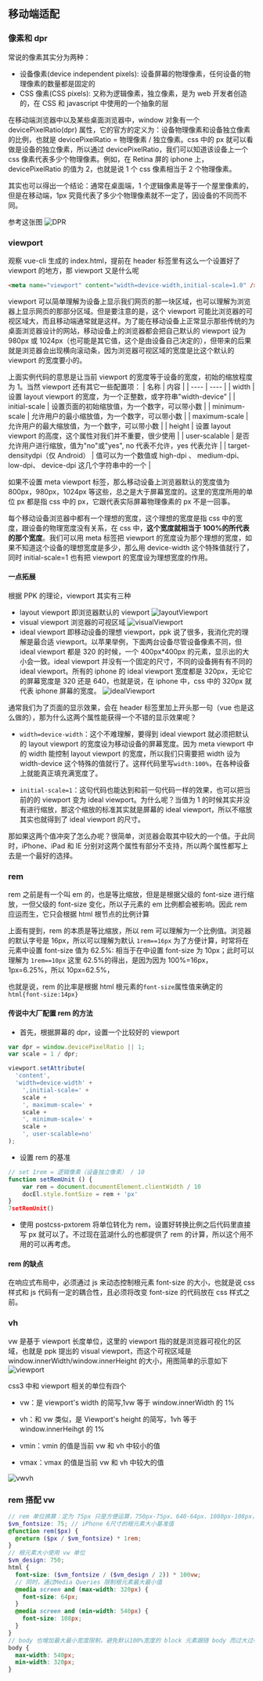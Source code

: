 ## 移动端适配

### 像素和 dpr

常说的像素其实分为两种：

- 设备像素(device independent pixels): 设备屏幕的物理像素，任何设备的物理像素的数量都是固定的
- CSS 像素(CSS pixels): 又称为逻辑像素，独立像素，是为 web 开发者创造的，在 CSS 和 javascript 中使用的一个抽象的层

在移动端浏览器中以及某些桌面浏览器中，window 对象有一个 devicePixelRatio(dpr) 属性，它的官方的定义为：设备物理像素和设备独立像素的比例，也就是 devicePixelRatio = 物理像素 / 独立像素。css 中的 px 就可以看做是设备的独立像素，所以通过 devicePixelRatio，我们可以知道该设备上一个 css 像素代表多少个物理像素。例如，在 Retina 屏的 iphone 上，devicePixelRatio 的值为 2，也就是说 1 个 css 像素相当于 2 个物理像素。

其实也可以得出一个结论：通常在桌面端，1 个逻辑像素是等于一个屋里像素的，但是在移动端，1px 究竟代表了多少个物理像素就不一定了，因设备的不同而不同。

参考这张图
![DPR](https://zbd-image.oss-cn-hangzhou.aliyuncs.com/rumination/%E5%BE%AE%E4%BF%A1%E6%88%AA%E5%9B%BE_20201110135556.png)

### viewport

观察 vue-cli 生成的 index.html，提前在 header 标签里有这么一个设置好了 viewport 的地方，那 viewport 又是什么呢

```html
<meta name="viewport" content="width=device-width,initial-scale=1.0" />
```

viewport 可以简单理解为设备上显示我们网页的那一块区域，也可以理解为浏览器上显示网页的那部分区域。但是要注意的是，这个 viewport 可能比浏览器的可视区域大，而且移动端通常就是这样。为了能在移动设备上正常显示那些传统的为桌面浏览器设计的网站，移动设备上的浏览器都会把自己默认的 viewport 设为 980px 或 1024px（也可能是其它值，这个是由设备自己决定的），但带来的后果就是浏览器会出现横向滚动条，因为浏览器可视区域的宽度是比这个默认的 viewport 的宽度要小的。

上面实例代码的意思是让当前 viewport 的宽度等于设备的宽度，初始的缩放程度为 1。当然 viewport 还有其它一些配置项：
| 名称 | 内容 |
| ---- | ---- |
| width | 设置 layout viewport 的宽度，为一个正整数，或字符串"width-device" |
| initial-scale | 设置页面的初始缩放值，为一个数字，可以带小数 |
| minimum-scale | 允许用户的最小缩放值，为一个数字，可以带小数 |
| maximum-scale | 允许用户的最大缩放值，为一个数字，可以带小数 |
| height | 设置 layout viewport 的高度，这个属性对我们并不重要，很少使用 |
| user-scalable | 是否允许用户进行缩放，值为"no"或"yes", no 代表不允许，yes 代表允许 |
| target-densitydpi（仅 Android） | 值可以为一个数值或 high-dpi 、 medium-dpi、 low-dpi、 device-dpi 这几个字符串中的一个 |

如果不设置 meta viewport 标签，那么移动设备上浏览器默认的宽度值为 800px，980px，1024px 等这些，总之是大于屏幕宽度的。这里的宽度所用的单位 px 都是指 css 中的 px，它跟代表实际屏幕物理像素的 px 不是一回事。

每个移动设备浏览器中都有一个理想的宽度，这个理想的宽度是指 css 中的宽度，跟设备的物理宽度没有关系，在 css 中，**这个宽度就相当于 100%的所代表的那个宽度**。我们可以用 meta 标签把 viewport 的宽度设为那个理想的宽度，如果不知道这个设备的理想宽度是多少，那么用 device-width 这个特殊值就行了，同时 initial-scale=1 也有把 viewport 的宽度设为理想宽度的作用。

#### 一点拓展

根据 PPK 的理论，viewport 其实有三种

- layout viewport 即浏览器默认的 viewport
  ![layoutViewport](https://zbd-image.oss-cn-hangzhou.aliyuncs.com/rumination/300958521655944.png)
- visual viewport 浏览器的可视区域
  ![visualViewport](https://zbd-image.oss-cn-hangzhou.aliyuncs.com/rumination/300958547434256.png)
- ideal viewport 即移动设备的理想 viewport，ppk 说了很多，我消化完的理解是最合适 viewport。以苹果举例，下面两台设备尽管设备像素不同，但 ideal viewport 都是 320 的时候，一个 400px\*400px 的元素，显示出的大小会一致。ideal viewport 并没有一个固定的尺寸，不同的设备拥有有不同的 ideal viewport。所有的 iphone 的 ideal viewport 宽度都是 320px，无论它的屏幕宽度是 320 还是 640，也就是说，在 iphone 中，css 中的 320px 就代表 iphone 屏幕的宽度。
  ![idealViewport](https://zbd-image.oss-cn-hangzhou.aliyuncs.com/rumination/%E5%BE%AE%E4%BF%A1%E6%88%AA%E5%9B%BE_20201110143959.png)

通常我们为了页面的显示效果，会在 header 标签里加上开头那一句（vue 也是这么做的），那为什么这两个属性能获得一个不错的显示效果呢？

- `width=device-width`：这个不难理解，要得到 ideal viewport 就必须把默认的 layout viewport 的宽度设为移动设备的屏幕宽度。因为 meta viewport 中的 width 能控制 layout viewport 的宽度，所以我们只需要把 width 设为 width-device 这个特殊的值就行了。这样代码里写`width:100%`，在各种设备上就能真正填充满宽度了。

- `initial-scale=1`：这句代码也能达到和前一句代码一样的效果，也可以把当前的的 viewport 变为 ideal viewport。为什么呢？当值为 1 的时候其实并没有进行缩放，那这个缩放的标准其实就是屏幕的 ideal viewport，所以不缩放其实也就得到了 ideal viewport 的尺寸。

那如果这两个值冲突了怎么办呢？很简单，浏览器会取其中较大的一个值。于此同时，iPhone、iPad 和 IE 分别对这两个属性有部分不支持，所以两个属性都写上去是一个最好的选择。

### rem

rem 之前是有一个叫 em 的，也是等比缩放，但是是根据父级的 font-size 进行缩放，一但父级的 font-size 变化，所以子元素的 em 比例都会被影响。因此 rem 应运而生，它只会根据 html 根节点的比例计算

上面有提到，rem 的本质是等比缩放，所以 rem 可以理解为一个比例值。浏览器的默认字号是 16px，所以可以理解为默认 `1rem==16px`
为了方便计算，时常将在<html>元素中设置 font-size 值为 62.5%: 相当于在<html>中设置 font-size 为 10px；此时可以理解为 `1rem==10px`
这里 62.5%的得出，是因为因为 100%=16px，1px=6.25%，所以 10px=62.5%，

也就是说，rem 的比率是根据 html 根元素的`font-size`属性值来确定的
`html{font-size:14px}`

#### 传说中大厂配置 rem 的方法

- 首先，根据屏幕的 dpr，设置一个比较好的 viewport

```js
var dpr = window.devicePixelRatio || 1;
var scale = 1 / dpr;

viewport.setAttribute(
  'content',
  'width=device-width' +
    ',initial-scale=' +
    scale +
    ', maximum-scale=' +
    scale +
    ', minimum-scale=' +
    scale +
    ', user-scalable=no'
);
```

- 设置 rem 的基准

```js
// set 1rem = 逻辑像素（设备独立像素） / 10
function setRemUnit () {
    var rem = document.documentElement.clientWidth / 10
    docEl.style.fontSize = rem + 'px'
}
7setRemUnit()
```

- 使用 postcss-pxtorem 将单位转化为 rem，设置好转换比例之后代码里直接写 px 就可以了。不过现在蓝湖什么的也都提供了 rem 的计算，所以这个用不用的可以再考虑。

#### rem 的缺点

在响应式布局中，必须通过 js 来动态控制根元素 font-size 的大小，也就是说 css 样式和 js 代码有一定的耦合性，且必须将改变 font-size 的代码放在 css 样式之前。

### vh

vw 是基于 viewport 长度单位，这里的 viewport 指的就是浏览器可视化的区域，也就是 ppk 提出的 visual viewport，而这个可视区域是 window.innerWidth/window.innerHeight 的大小，用图简单的示意如下
![viewport](https://zbd-image.oss-cn-hangzhou.aliyuncs.com/rumination/640.webp)

css3 中和 viewport 相关的单位有四个

- vw：是 viewport's width 的简写,1vw 等于 window.innerWidth 的 1%

- vh：和 vw 类似，是 Viewport's height 的简写，1vh 等于 window.innerHeihgt 的 1%

- vmin：vmin 的值是当前 vw 和 vh 中较小的值

- vmax：vmax 的值是当前 vw 和 vh 中较大的值

![vwvh](https://zbd-image.oss-cn-hangzhou.aliyuncs.com/rumination/640%20%281%29.webp)

### rem 搭配 vw

```scss
// rem 单位换算：定为 75px 只是方便运算，750px-75px、640-64px、1080px-108px，如此类推
$vm_fontsize: 75; // iPhone 6尺寸的根元素大小基准值
@function rem($px) {
  @return ($px / $vm_fontsize) * 1rem;
}
// 根元素大小使用 vw 单位
$vm_design: 750;
html {
  font-size: ($vm_fontsize / ($vm_design / 2)) * 100vw;
  // 同时，通过Media Queries 限制根元素最大最小值
  @media screen and (max-width: 320px) {
    font-size: 64px;
  }
  @media screen and (min-width: 540px) {
    font-size: 108px;
  }
}
// body 也增加最大最小宽度限制，避免默认100%宽度的 block 元素跟随 body 而过大过小
body {
  max-width: 540px;
  min-width: 320px;
}
```
